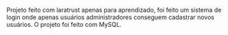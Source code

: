 Projeto feito com laratrust apenas para aprendizado, foi feito um sistema de login onde apenas usuários administradores conseguem cadastrar novos usuários. O projeto foi feito com MySQL.
